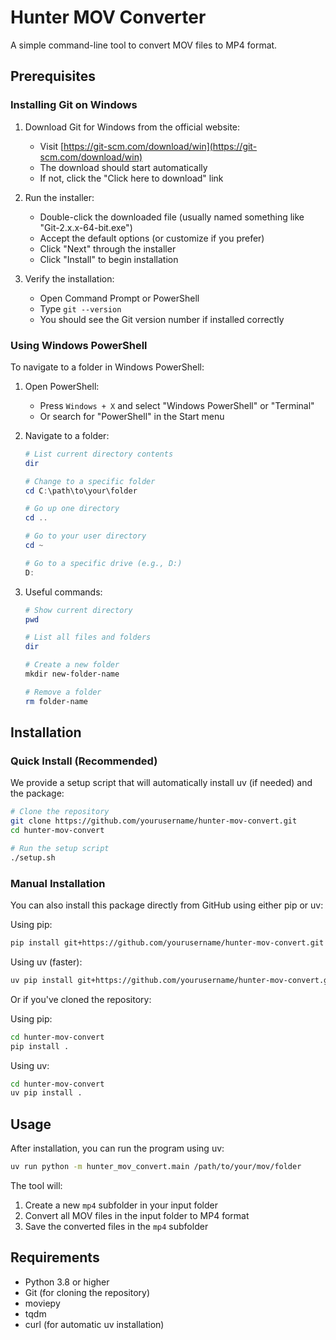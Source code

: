 # Hunter MOV Converter

A simple command-line tool to convert MOV files to MP4 format.

## Prerequisites

### Installing Git on Windows

1. Download Git for Windows from the official website:
   - Visit [https://git-scm.com/download/win](https://git-scm.com/download/win)
   - The download should start automatically
   - If not, click the "Click here to download" link

2. Run the installer:
   - Double-click the downloaded file (usually named something like "Git-2.x.x-64-bit.exe")
   - Accept the default options (or customize if you prefer)
   - Click "Next" through the installer
   - Click "Install" to begin installation

3. Verify the installation:
   - Open Command Prompt or PowerShell
   - Type `git --version`
   - You should see the Git version number if installed correctly

### Using Windows PowerShell

To navigate to a folder in Windows PowerShell:

1. Open PowerShell:
   - Press `Windows + X` and select "Windows PowerShell" or "Terminal"
   - Or search for "PowerShell" in the Start menu

2. Navigate to a folder:
   ```powershell
   # List current directory contents
   dir
   
   # Change to a specific folder
   cd C:\path\to\your\folder
   
   # Go up one directory
   cd ..
   
   # Go to your user directory
   cd ~
   
   # Go to a specific drive (e.g., D:)
   D:
   ```

3. Useful commands:
   ```powershell
   # Show current directory
   pwd
   
   # List all files and folders
   dir
   
   # Create a new folder
   mkdir new-folder-name
   
   # Remove a folder
   rm folder-name
   ```

## Installation

### Quick Install (Recommended)

We provide a setup script that will automatically install uv (if needed) and the package:

```bash
# Clone the repository
git clone https://github.com/yourusername/hunter-mov-convert.git
cd hunter-mov-convert

# Run the setup script
./setup.sh
```

### Manual Installation

You can also install this package directly from GitHub using either pip or uv:

Using pip:
```bash
pip install git+https://github.com/yourusername/hunter-mov-convert.git
```

Using uv (faster):
```bash
uv pip install git+https://github.com/yourusername/hunter-mov-convert.git
```

Or if you've cloned the repository:

Using pip:
```bash
cd hunter-mov-convert
pip install .
```

Using uv:
```bash
cd hunter-mov-convert
uv pip install .
```

## Usage

After installation, you can run the program using uv:

```bash
uv run python -m hunter_mov_convert.main /path/to/your/mov/folder
```

The tool will:
1. Create a new `mp4` subfolder in your input folder
2. Convert all MOV files in the input folder to MP4 format
3. Save the converted files in the `mp4` subfolder

## Requirements

- Python 3.8 or higher
- Git (for cloning the repository)
- moviepy
- tqdm
- curl (for automatic uv installation)
